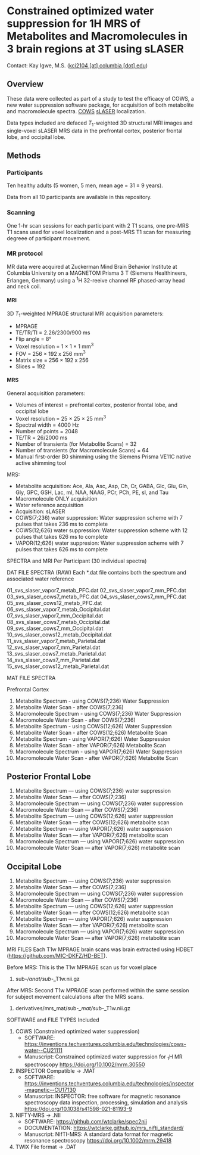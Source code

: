 # Constrained optimized water suppression for 1H MRS of Metabolites and Macromolecules in 3 brain regions at 3T using sLASER

Contact: Kay Igwe, M.S. ([kci2104 [at] columbia [dot] edu](mailto:kci2104@columbia.edu))

## Overview

These data were collected as part of a study to test the efficacy of COWS, a new water suppression software package, for acquisition of both metabolite and macromolecule spectra. [COWS](https://doi.org/10.1002/mrm.30550) [sLASER](https://doi.org/10.1002/mrm.21302) localization.

Data types included are defaced *T*<sub>1</sub>-weighted 3D structural MRI images and single-voxel sLASER MRS data in the prefrontal cortex, posterior frontal lobe, and occipital lobe.

## Methods

### Participants

Ten healthy adults (5 women, 5 men, mean age = 31 ± 9 years).


Data from all 10 participants are available in this repository.

### Scanning

One 1-hr scan sessions for each participant with 2 T1 scans, one pre-MRS T1 scans used for voxel localization and a post-MRS T1 scan for measuring degreee of participant movement.

### MR protocol

MR data were acquired at Zuckerman Mind Brain Behavior Institute at Columbia University on a MAGNETOM Prisma 3 T (Siemens Healthineers, Erlangen, Germany) using a <sup>1</sup>H 32-reeive channel RF phased-array head and neck coil.

#### MRI

3D *T*<sub>1</sub>-weighted MPRAGE structural MRI acquisition parameters:

- MPRAGE
- TE/TR/TI = 2.26/2300/900 ms
- Flip angle = 8°
- Voxel resolution = 1 × 1 × 1 mm<sup>3</sup>
- FOV = 256 × 192 x 256 mm<sup>3</sup>
- Matrix size = 256 × 192 x 256
- Slices = 192


#### MRS

General acquisition parameters:

- Volumes of interest = prefrontal cortex, posterior frontal lobe, and occipital lobe
- Voxel resolution = 25 × 25 × 25 mm<sup>3</sup>
- Spectral width = 4000 Hz
- Number of points = 2048
- TE/TR = 26/2000 ms
- Number of transients (for Metabolite Scans) = 32
- Number of transients (for Macromolecule Scans) = 64
- Manual first-order B0 shimming using the Siemens Prisma VE11C native active shimming tool

MRS:

- Metabolite acquisition: Ace, Ala, Asc, Asp, Ch, Cr, GABA, Glc, Glu, Gln, Gly, GPC, GSH, Lac, mI, NAA, NAAG, PCr, PCh, PE, sI, and Tau
- Macromolecule ONLY acquisition
- Water reference acquisition
- Acquisition: sLASER
- COWS(7;236) water suppression: Water suppression scheme with 7 pulses that takes 236 ms to complete
- COWS(12;626) water suppression: Water suppression scheme with 12 pulses that takes 626 ms to complete
- VAPOR(12;626) water suppresion: Water suppression scheme with 7 pulses that takes 626 ms to complete


SPECTRA and MRI Per Participant (30 individual spectra)

DAT FILE SPECTRA (RAW)
Each *.dat file contains both the spectrum and associated water reference

01_svs_slaser_vapor7_metab_PFC.dat
02_svs_slaser_vapor7_mm_PFC.dat
03_svs_slaser_cows7_metab_PFC.dat
04_svs_slaser_cows7_mm_PFC.dat
05_svs_slaser_cows12_metab_PFC.dat
06_svs_slaser_vapor7_metab_Occipital.dat
07_svs_slaser_vapor7_mm_Occipital.dat
08_svs_slaser_cows7_metab_Occipital.dat
09_svs_slaser_cows7_mm_Occipital.dat
10_svs_slaser_cows12_metab_Occipital.dat
11_svs_slaser_vapor7_metab_Parietal.dat
12_svs_slaser_vapor7_mm_Parietal.dat
13_svs_slaser_cows7_metab_Parietal.dat
14_svs_slaser_cows7_mm_Parietal.dat
15_svs_slaser_cows12_metab_Parietal.dat


MAT FILE SPECTRA

Prefrontal Cortex
1. Metabolite Spectrum - using COWS(7;236) Water Suppression
2. Metabolite Water Scan - after COWS(7;236)
3. Macromolecule Spectrum - using COWS(7;236) Water Suppression
4. Macromolecule Water Scan - after COWS(7;236)
5. Metabolite Spectrum - using COWS(12;626) Water Suppression
6. Metabolite Water Scan - after COWS(12;626) Metabolite Scan
7. Metabolite Spectrum - using VAPOR(7;626) Water Suppression
8. Metabolite Water Scan - after VAPOR(7;626) Metabolite Scan
9. Macromolecule Spectrum - using VAPOR(7;626) Water Suppression
10. Macromolecule Water Scan - after VAPOR(7;626) Metabolite Scan

## Posterior Frontal Lobe
1. Metabolite Spectrum — using COWS(7;236) water suppression
2. Metabolite Water Scan — after COWS(7;236)
3. Macromolecule Spectrum — using COWS(7;236) water suppression
4. Macromolecule Water Scan — after COWS(7;236)
5. Metabolite Spectrum — using COWS(12;626) water suppression
6. Metabolite Water Scan — after COWS(12;626) metabolite scan
7. Metabolite Spectrum — using VAPOR(7;626) water suppression
8. Metabolite Water Scan — after VAPOR(7;626) metabolite scan
9. Macromolecule Spectrum — using VAPOR(7;626) water suppression
10. Macromolecule Water Scan — after VAPOR(7;626) metabolite scan

## Occipital Lobe
1. Metabolite Spectrum — using COWS(7;236) water suppression
2. Metabolite Water Scan — after COWS(7;236)
3. Macromolecule Spectrum — using COWS(7;236) water suppression
4. Macromolecule Water Scan — after COWS(7;236)
5. Metabolite Spectrum — using COWS(12;626) water suppression
6. Metabolite Water Scan — after COWS(12;626) metabolite scan
7. Metabolite Spectrum — using VAPOR(7;626) water suppression
8. Metabolite Water Scan — after VAPOR(7;626) metabolite scan
9. Macromolecule Spectrum — using VAPOR(7;626) water suppression
10. Macromolecule Water Scan — after VAPOR(7;626) metabolite scan


MRI FILES
Each T1w MPRAGE brain scans was brain extracted using HDBET (https://github.com/MIC-DKFZ/HD-BET).

Before MRS: This is the T1w MPRAGE scan us for voxel place
1. sub-*/anat/sub-*_T1w.nii.gz

After MRS: Second T1w MPRAGE scan performed within the same session for subject movement calculations after the MRS scans.
1. derivatives/mrs_mat/sub-*_mat/sub-*_T1w.nii.gz


SOFTWARE and FILE TYPES Included
1. COWS (Constrained optimized water suppression)
	- SOFTWARE: https://inventions.techventures.columbia.edu/technologies/cows-water--CU21111
	- Manuscript: Constrained optimized water suppression for <sub>1</sub>H MR spectroscopy https://doi.org/10.1002/mrm.30550
2. INSPECTOR Compatible -> .MAT
	- SOFTWARE: https://inventions.techventures.columbia.edu/technologies/inspector-magnetic--CU17130
	- Manuscript: INSPECTOR: free software for magnetic resonance spectroscopy data inspection, processing, simulation and analysis https://doi.org/10.1038/s41598-021-81193-9
3. NIFTY-MRS -> .NII
	- SOFTWARE: https://github.com/wtclarke/spec2nii
	- DOCUMENTATION: https://wtclarke.github.io/mrs_nifti_standard/
	- Manuscript: NIfTI-MRS: A standard data format for magnetic resonance spectroscopy https://doi.org/10.1002/mrm.29418
4. TWIX File format -> .DAT

